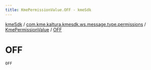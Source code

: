 ```yaml
---
title: KmePermissionValue.OFF - kmeSdk
---
```


[kmeSdk](../../index.html) / [com.kme.kaltura.kmesdk.ws.message.type.permissions](../index.html) / [KmePermissionValue](index.html) / [OFF](./-o-f-f.html)

# OFF

`OFF`